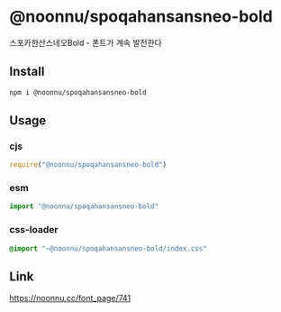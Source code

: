 # @noonnu/spoqahansansneo-bold
스포카한산스네오Bold - 폰트가 계속 발전한다

## Install
```sh
npm i @noonnu/spoqahansansneo-bold
```
## Usage
### cjs
```js
require("@noonnu/spoqahansansneo-bold")
```
### esm
```js
import "@noonnu/spoqahansansneo-bold"
```
### css-loader
```css
@import "~@noonnu/spoqahansansneo-bold/index.css"
```

## Link
https://noonnu.cc/font_page/741